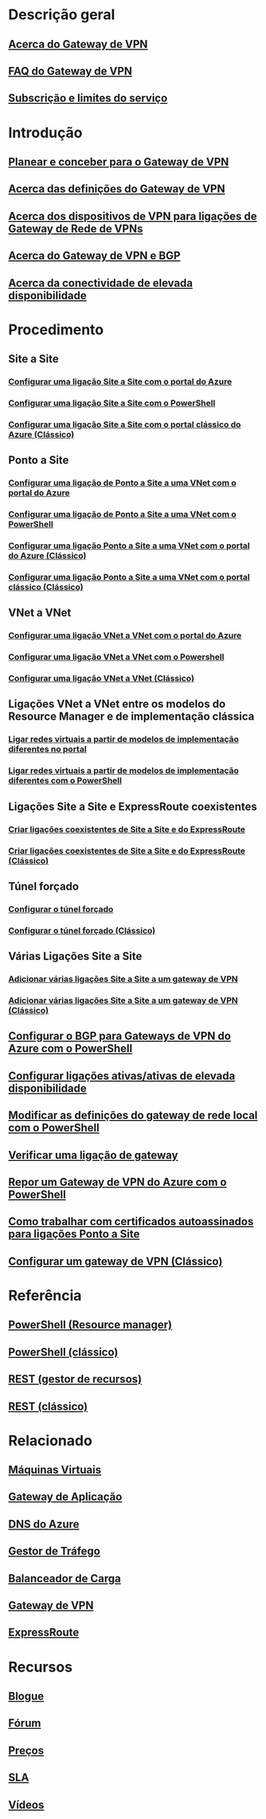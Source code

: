 # Descrição geral
## [Acerca do Gateway de VPN](vpn-gateway-about-vpngateways.md)
## [FAQ do Gateway de VPN](vpn-gateway-vpn-faq.md)
## [Subscrição e limites do serviço](../azure-subscription-service-limits.md)

# Introdução
## [Planear e conceber para o Gateway de VPN](vpn-gateway-plan-design.md)
## [Acerca das definições do Gateway de VPN](vpn-gateway-about-vpn-gateway-settings.md)
## [Acerca dos dispositivos de VPN para ligações de Gateway de Rede de VPNs](vpn-gateway-about-vpn-devices.md)
## [Acerca do Gateway de VPN e BGP](vpn-gateway-bgp-overview.md)
## [Acerca da conectividade de elevada disponibilidade](vpn-gateway-highlyavailable.md)

# Procedimento
## Site a Site
### [Configurar uma ligação Site a Site com o portal do Azure](vpn-gateway-howto-site-to-site-resource-manager-portal.md)
### [Configurar uma ligação Site a Site com o PowerShell](vpn-gateway-create-site-to-site-rm-powershell.md)
### [Configurar uma ligação Site a Site com o portal clássico do Azure (Clássico)](vpn-gateway-site-to-site-create.md)
## Ponto a Site
### [Configurar uma ligação de Ponto a Site a uma VNet com o portal do Azure](vpn-gateway-howto-point-to-site-resource-manager-portal.md)
### [Configurar uma ligação de Ponto a Site a uma VNet com o PowerShell](vpn-gateway-howto-point-to-site-rm-ps.md)
### [Configurar uma ligação Ponto a Site a uma VNet com o portal do Azure (Clássico)](vpn-gateway-howto-point-to-site-classic-azure-portal.md)
### [Configurar uma ligação Ponto a Site a uma VNet com o portal clássico (Clássico)](vpn-gateway-point-to-site-create.md)
## VNet a VNet
### [Configurar uma ligação VNet a VNet com o portal do Azure](vpn-gateway-howto-vnet-vnet-resource-manager-portal.md)
### [Configurar uma ligação VNet a VNet com o Powershell](vpn-gateway-vnet-vnet-rm-ps.md)
### [Configurar uma ligação VNet a VNet (Clássico)](virtual-networks-configure-vnet-to-vnet-connection.md)
## Ligações VNet a VNet entre os modelos do Resource Manager e de implementação clássica
### [Ligar redes virtuais a partir de modelos de implementação diferentes no portal](vpn-gateway-connect-different-deployment-models-portal.md)
### [Ligar redes virtuais a partir de modelos de implementação diferentes com o PowerShell](vpn-gateway-connect-different-deployment-models-powershell.md)
## Ligações Site a Site e ExpressRoute coexistentes
### [Criar ligações coexistentes de Site a Site e do ExpressRoute](../expressroute/expressroute-howto-coexist-resource-manager.md?toc=%2fazure%2fvpn-gateway%2ftoc.json)
### [Criar ligações coexistentes de Site a Site e do ExpressRoute (Clássico)](../expressroute/expressroute-howto-coexist-classic.md?toc=%2fazure%2fvpn-gateway%2ftoc.json)
## Túnel forçado
### [Configurar o túnel forçado](vpn-gateway-forced-tunneling-rm.md)
### [Configurar o túnel forçado (Clássico)](vpn-gateway-about-forced-tunneling.md)
## Várias Ligações Site a Site
### [Adicionar várias ligações Site a Site a um gateway de VPN](vpn-gateway-howto-multi-site-to-site-resource-manager-portal.md)
### [Adicionar várias ligações Site a Site a um gateway de VPN (Clássico)](vpn-gateway-multi-site.md)
## [Configurar o BGP para Gateways de VPN do Azure com o PowerShell](vpn-gateway-bgp-resource-manager-ps.md)
## [Configurar ligações ativas/ativas de elevada disponibilidade](vpn-gateway-activeactive-rm-powershell.md)
## [Modificar as definições do gateway de rede local com o PowerShell](vpn-gateway-modify-local-network-gateway.md)
## [Verificar uma ligação de gateway](vpn-gateway-verify-connection-resource-manager.md)
## [Repor um Gateway de VPN do Azure com o PowerShell](vpn-gateway-resetgw-classic.md)
## [Como trabalhar com certificados autoassinados para ligações Ponto a Site](vpn-gateway-certificates-point-to-site.md)
## [Configurar um gateway de VPN (Clássico)](vpn-gateway-configure-vpn-gateway-mp.md)

# Referência
## [PowerShell (Resource manager)](https://msdn.microsoft.com/library/mt163510(v=azure.300))
## [PowerShell (clássico)](https://msdn.microsoft.com/library/mt270335(v=azure.300))
## [REST (gestor de recursos)](https://msdn.microsoft.com/library/mt163859)
## [REST (clássico)](https://msdn.microsoft.com/library/jj154113)

# Relacionado
## [Máquinas Virtuais](/azure/virtual-machines/)
## [Gateway de Aplicação](/azure/application-gateway/)
## [DNS do Azure](/azure/dns/)
## [Gestor de Tráfego](/azure/traffic-manager/)
## [Balanceador de Carga](/azure/load-balancer/)
## [Gateway de VPN](/azure/vpn-gateway/)
## [ExpressRoute](/azure/expressroute/)

# Recursos
## [Blogue](https://azure.microsoft.com/blog/topics/networking)
## [Fórum](https://social.msdn.microsoft.com/Forums/azure/home?forum=WAVirtualMachinesVirtualNetwork)
## [Preços](https://azure.microsoft.com/pricing/details/vpn-gateway)
## [SLA](https://azure.microsoft.com/support/legal/sla)
## [Vídeos](https://azure.microsoft.com/documentation/videos/index/?services=vpn-gateway)


<!--HONumber=Nov16_HO4-->



